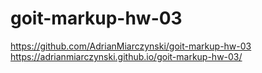 # goit-markup-hw-03

https://github.com/AdrianMiarczynski/goit-markup-hw-03
<br/>
https://adrianmiarczynski.github.io/goit-markup-hw-03/
